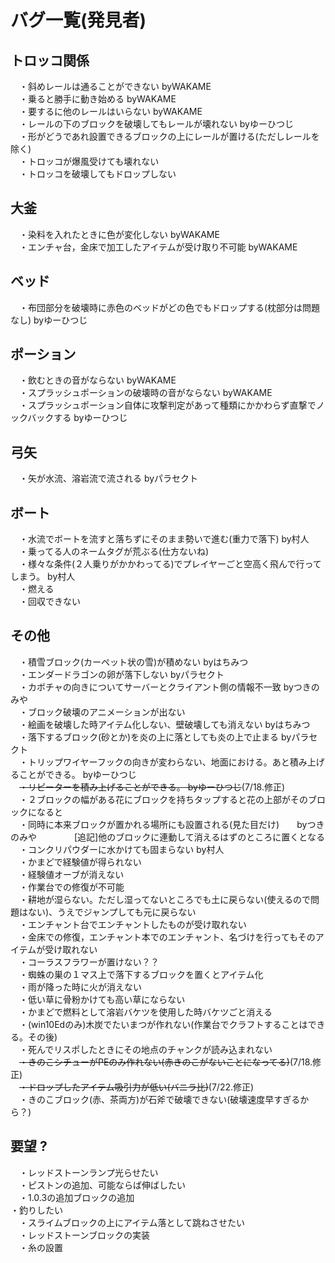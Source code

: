 # バグ一覧(発見者)  

## トロッコ関係  
　・斜めレールは通ることができない       byWAKAME  
　・乗ると勝手に動き始める       byWAKAME  
　・要するに他のレールはいらない        byWAKAME  
　・レールの下のブロックを破壊してもレールが壊れない      byゆーひつじ  
　・形がどうであれ設置できるブロックの上にレールが置ける(ただしレールを除く)  
　・トロッコが爆風受けても壊れない  
　・トロッコを破壊してもドロップしない  
## 大釜  
　・染料を入れたときに色が変化しない      byWAKAME  
　・エンチャ台，金床で加工したアイテムが受け取り不可能     byWAKAME  
## ベッド  
　・布団部分を破壊時に赤色のベッドがどの色でもドロップする(枕部分は問題なし)     byゆーひつじ  
## ポーション  
　・飲むときの音がならない       byWAKAME  
　・スプラッシュポーションの破壊時の音がならない       byWAKAME  
　・スプラッシュポーション自体に攻撃判定があって種類にかかわらず直撃でノックバックする byゆーひつじ  
## 弓矢  
　・矢が水流、溶岩流で流される     byパラセクト  
## ボート
　・水流でボートを流すと落ちずにそのまま勢いで進む(重力で落下)    by村人  
　・乗ってる人のネームタグが荒ぶる(仕方ないね)  
　・様々な条件(２人乗りがかかわってる)でプレイヤーごと空高く飛んで行ってしまう。   by村人  
　・燃える  
　・回収できない
##  その他  
　・積雪ブロック(カーペット状の雪)が積めない   byはちみつ  
　・エンダードラゴンの卵が落下しない    byパラセクト  
　・カボチャの向きについてサーバーとクライアント側の情報不一致   byつきのみや  
　・ブロック破壊のアニメーションが出ない  
　・絵画を破壊した時アイテム化しない、壁破壊しても消えない     byはちみつ  
　・落下するブロック(砂とか)を炎の上に落としても炎の上で止まる      byパラセクト  
　・トリップワイヤーフックの向きが変わらない、地面における。あと積み上げることができる。     byゆーひつじ  
　~~・リピーターを積み上げることができる。      byゆーひつじ~~(7/18.修正)  
　・２ブロックの幅がある花にブロックを持ちタップすると花の上部がそのブロックになると  
　・同時に本来ブロックが置かれる場所にも設置される(見た目だけ)　　byつきのみや　　
　　[追記]他のブロックに連動して消えるはずのところに置くとなる            
　・コンクリパウダーに水かけても固まらない     by村人  
　・かまどで経験値が得られない  
　・経験値オーブが消えない  
　・作業台での修復が不可能  
　・耕地が湿らない。ただし湿ってないところでも土に戻らない(使えるので問題はない)、うえでジャンプしても元に戻らない  
　・エンチャント台でエンチャントしたものが受け取れない  
　・金床での修復，エンチャント本でのエンチャント、名づけを行ってもそのアイテムが受け取れない  
　・コーラスフラワーが置けない？？  
　・蜘蛛の巣の１マス上で落下するブロックを置くとアイテム化  
　・雨が降った時に火が消えない  
　・低い草に骨粉かけても高い草にならない  
　・かまどで燃料として溶岩バケツを使用した時バケツごと消える  
　・(win10Edのみ)木炭でたいまつが作れない(作業台でクラフトすることはできる。その後)  
　・死んでリスポしたときにその地点のチャンクが読み込まれない  
　~~・きのこシチューがPEのみ作れない(赤きのこがないことになってる)~~(7/18.修正)    
　~~・ドロップしたアイテム吸引力が低い(バニラ比)~~(7/22.修正)  
　・きのこブロック(赤、茶両方)が石斧で破壊できない(破壊速度早すぎるから？)  
## 要望 ?　
　・レッドストーンランプ光らせたい    
　・ピストンの追加、可能ならば伸ばしたい  
　・1.0.3の追加ブロックの追加  
  ・釣りしたい  
　・スライムブロックの上にアイテム落として跳ねさせたい  
　・レッドストーンブロックの実装  
　・糸の設置  
